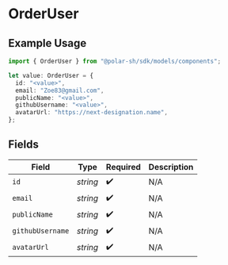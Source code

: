 # OrderUser

## Example Usage

```typescript
import { OrderUser } from "@polar-sh/sdk/models/components";

let value: OrderUser = {
  id: "<value>",
  email: "Zoe83@gmail.com",
  publicName: "<value>",
  githubUsername: "<value>",
  avatarUrl: "https://next-designation.name",
};
```

## Fields

| Field              | Type               | Required           | Description        |
| ------------------ | ------------------ | ------------------ | ------------------ |
| `id`               | *string*           | :heavy_check_mark: | N/A                |
| `email`            | *string*           | :heavy_check_mark: | N/A                |
| `publicName`       | *string*           | :heavy_check_mark: | N/A                |
| `githubUsername`   | *string*           | :heavy_check_mark: | N/A                |
| `avatarUrl`        | *string*           | :heavy_check_mark: | N/A                |